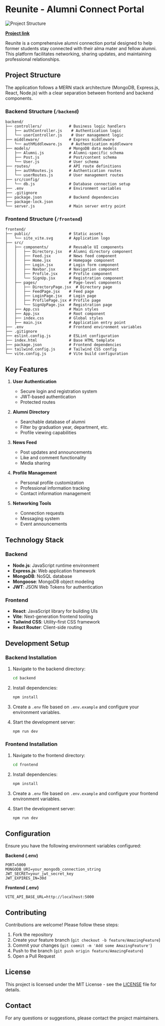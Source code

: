 # Reunite - Alumni Connect Portal

![Project Structure](https://img.shields.io/badge/Project%20Structure-MERN%20Stack-blue)

**[Project link](https://aluminiapp-five.vercel.app/)** 

Reunite is a comprehensive alumni connection portal designed to help former students stay connected with their alma mater and fellow alumni. This platform facilitates networking, sharing updates, and maintaining professional relationships.

## Project Structure

The application follows a MERN stack architecture (MongoDB, Express.js, React, Node.js) with a clear separation between frontend and backend components.

### Backend Structure (`/backend`)

```
backend/
├── controllers/            # Business logic handlers
│   ├── authController.js    # Authentication logic
│   └── userController.js    # User management logic
├── middleware/             # Express middleware
│   └── authMiddleware.js    # Authentication middleware
├── models/                 # MongoDB data models
│   ├── Alumni.js           # Alumni-specific schema
│   ├── Post.js             # Post/content schema
│   └── User.js             # User schema
├── routes/                 # API route definitions
│   ├── authRoutes.js       # Authentication routes
│   └── userRoutes.js       # User management routes
├── src/config/
│   └── db.js               # Database connection setup
├── .env                    # Environment variables
├── .gitignore              
├── package.json            # Backend dependencies
├── package-lock.json       
└── server.js               # Main server entry point
```

### Frontend Structure (`/frontend`)

```
frontend/
├── public/                 # Static assets
│   └── site_vite.svg       # Application logo
├── src/
│   ├── components/         # Reusable UI components
│   │   ├── Directory.jsx   # Alumni directory component
│   │   ├── Feed.jsx        # News feed component
│   │   ├── Home.jsx        # Homepage component
│   │   ├── Login.jsx       # Login form component
│   │   ├── Navbar.jsx      # Navigation component
│   │   ├── Profile.jsx     # Profile component
│   │   └── SignUp.jsx      # Registration component
│   ├── pages/              # Page-level components
│   │   ├── DirectoryPage.jsx  # Directory page
│   │   ├── FeedPage.jsx    # Feed page
│   │   ├── LoginPage.jsx   # Login page
│   │   ├── ProfilePage.jsx # Profile page
│   │   └── SignUpPage.jsx  # Registration page
│   ├── App.css             # Main styles
│   ├── App.jsx             # Root component
│   ├── index.css           # Global styles
│   ├── main.jsx            # Application entry point
├── .env                    # Frontend environment variables
├── .gitignore              
├── eslint.config.js        # ESLint configuration
├── index.html              # Base HTML template
├── package.json            # Frontend dependencies
├── tailwind.config.js      # Tailwind CSS config
└── vite.config.js          # Vite build configuration
```

## Key Features

1. **User Authentication**
   - Secure login and registration system
   - JWT-based authentication
   - Protected routes

2. **Alumni Directory**
   - Searchable database of alumni
   - Filter by graduation year, department, etc.
   - Profile viewing capabilities

3. **News Feed**
   - Post updates and announcements
   - Like and comment functionality
   - Media sharing

4. **Profile Management**
   - Personal profile customization
   - Professional information tracking
   - Contact information management

5. **Networking Tools**
   - Connection requests
   - Messaging system
   - Event announcements

## Technology Stack

### Backend
- **Node.js**: JavaScript runtime environment
- **Express.js**: Web application framework
- **MongoDB**: NoSQL database
- **Mongoose**: MongoDB object modeling
- **JWT**: JSON Web Tokens for authentication

### Frontend
- **React**: JavaScript library for building UIs
- **Vite**: Next-generation frontend tooling
- **Tailwind CSS**: Utility-first CSS framework
- **React Router**: Client-side routing

## Development Setup

### Backend Installation

1. Navigate to the backend directory:
   ```bash
   cd backend
   ```

2. Install dependencies:
   ```bash
   npm install
   ```

3. Create a `.env` file based on `.env.example` and configure your environment variables.

4. Start the development server:
   ```bash
   npm run dev
   ```

### Frontend Installation

1. Navigate to the frontend directory:
   ```bash
   cd frontend
   ```

2. Install dependencies:
   ```bash
   npm install
   ```

3. Create a `.env` file based on `.env.example` and configure your frontend environment variables.

4. Start the development server:
   ```bash
   npm run dev
   ```

## Configuration

Ensure you have the following environment variables configured:

**Backend (.env)**
```
PORT=5000
MONGODB_URI=your_mongodb_connection_string
JWT_SECRET=your_jwt_secret_key
JWT_EXPIRES_IN=30d
```

**Frontend (.env)**
```
VITE_API_BASE_URL=http://localhost:5000
```



## Contributing

Contributions are welcome! Please follow these steps:

1. Fork the repository
2. Create your feature branch (`git checkout -b feature/AmazingFeature`)
3. Commit your changes (`git commit -m 'Add some AmazingFeature'`)
4. Push to the branch (`git push origin feature/AmazingFeature`)
5. Open a Pull Request

## License

This project is licensed under the MIT License - see the [LICENSE](LICENSE) file for details.

## Contact

For any questions or suggestions, please contact the project maintainers.
